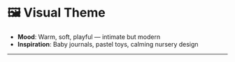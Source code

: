 # 🖼️ Visual Theme
- **Mood**: Warm, soft, playful — intimate but modern  
- **Inspiration**: Baby journals, pastel toys, calming nursery design  

---
